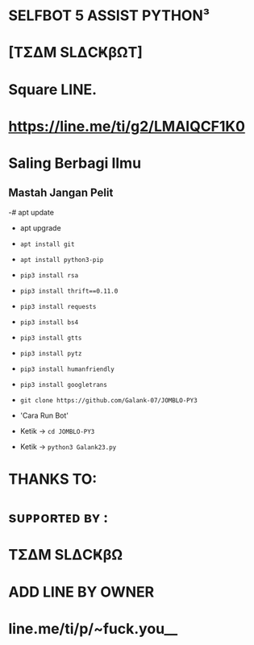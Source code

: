 # SELFBOT 5 ASSIST PYTHON³
# [TΣΔM SLΔCҜβΩT] 
# Square LINE. 
# https://line.me/ti/g2/LMAIQCF1K0
# Saling Berbagi Ilmu
  Mastah Jangan Pelit
------
-# apt update
- apt upgrade
- `apt install git`
- `apt install python3-pip`
- `pip3 install rsa`
- `pip3 install thrift==0.11.0`
- `pip3 install requests`
- `pip3 install bs4`
- `pip3 install gtts`
- `pip3 install pytz`
- `pip3 install humanfriendly`
- `pip3 install googletrans`
- `git clone https://github.com/Galank-07/JOMBLO-PY3`

- 'Cara Run Bot'
- Ketik -> `cd JOMBLO-PY3`
- Ketik -> `python3 Galank23.py`

# THANKS TO:
# sᴜᴘᴘᴏʀᴛᴇᴅ ʙʏ  :
# TΣΔM SLΔCҜβΩ
# ADD LINE BY OWNER
# line.me/ti/p/~fuck.you__
